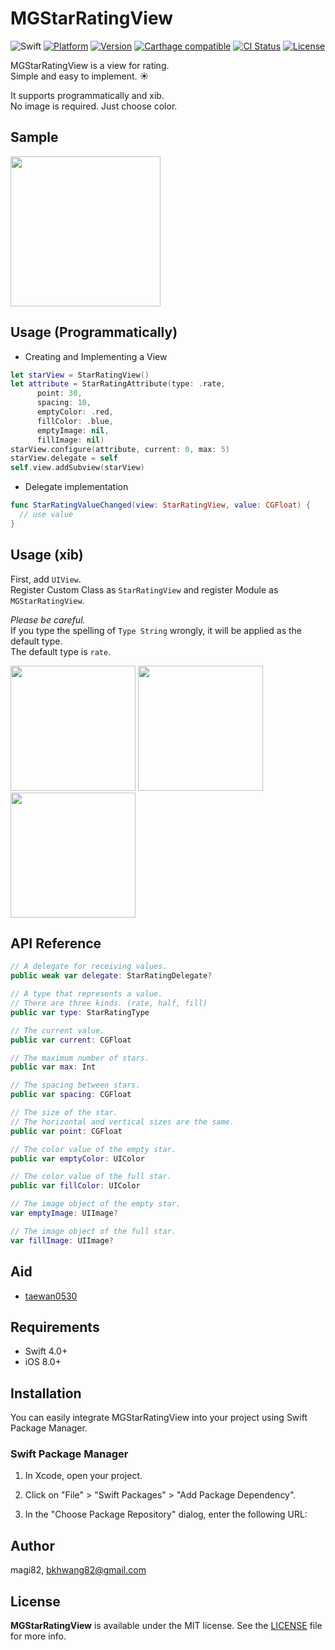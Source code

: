 # MGStarRatingView

![Swift](https://img.shields.io/badge/Swift-4.2-orange.svg)
[![Platform](https://img.shields.io/cocoapods/p/MGStarRatingView.svg?style=flat)](http://cocoapods.org/pods/MGStarRatingView)
[![Version](https://img.shields.io/cocoapods/v/MGStarRatingView.svg?style=flat)](http://cocoapods.org/pods/MGStarRatingView)
[![Carthage compatible](https://img.shields.io/badge/Carthage-compatible-4BC51D.svg?style=flat)](https://github.com/Carthage/Carthage)
[![CI Status](https://travis-ci.org/magi82/MGStarRatingView.svg?branch=master)](https://travis-ci.org/magi82/MGStarRatingView)
[![License](https://img.shields.io/cocoapods/l/MGStarRatingView.svg?style=flat)](http://cocoapods.org/pods/MGStarRatingView)

MGStarRatingView is a view for rating.<br>
Simple and easy to implement. :sunny:

It supports programmatically and xib.<br>
No image is required. Just choose color.

## Sample

<img src="https://github.com/magi82/MGStarRatingView/blob/master/Resources/sample.gif?raw=true" width="240">


## Usage (Programmatically)
- Creating and Implementing a View

```swift
let starView = StarRatingView()
let attribute = StarRatingAttribute(type: .rate,
      point: 30,
      spacing: 10,
      emptyColor: .red,
      fillColor: .blue,
      emptyImage: nil,
      fillImage: nil)
starView.configure(attribute, current: 0, max: 5)
starView.delegate = self
self.view.addSubview(starView)
```

- Delegate implementation

```swift
func StarRatingValueChanged(view: StarRatingView, value: CGFloat) {
  // use value
}
```

## Usage (xib)

First, add `UIView`.<br>
Register Custom Class as `StarRatingView` and register Module as `MGStarRatingView`.

*Please be careful.*<br>
If you type the spelling of `Type String` wrongly, it will be applied as the default type.<br>
The default type is `rate`.

<img src="https://github.com/magi82/MGStarRatingView/blob/master/Resources/xib_01.png?raw=true" width="200">   <img src="https://github.com/magi82/MGStarRatingView/blob/master/Resources/xib_02.png?raw=true" width="200">   <img src="https://github.com/magi82/MGStarRatingView/blob/master/Resources/xib_03.png?raw=true" width="200">

## API Reference

```swift
// A delegate for receiving values.
public weak var delegate: StarRatingDelegate?

// A type that represents a value.
// There are three kinds. (rate, half, fill)
public var type: StarRatingType

// The current value.
public var current: CGFloat

// The maximum number of stars.
public var max: Int

// The spacing between stars.
public var spacing: CGFloat

// The size of the star.
// The horizontal and vertical sizes are the same.
public var point: CGFloat

// The color value of the empty star.
public var emptyColor: UIColor

// The color value of the full star.
public var fillColor: UIColor

// The image object of the empty star.
var emptyImage: UIImage?

// The image object of the full star.
var fillImage: UIImage?
```

## Aid

- [taewan0530](https://github.com/taewan0530)

## Requirements

- Swift 4.0+
- iOS 8.0+

## Installation

You can easily integrate MGStarRatingView into your project using Swift Package Manager.

### Swift Package Manager

1. In Xcode, open your project.

2. Click on "File" > "Swift Packages" > "Add Package Dependency".

3. In the "Choose Package Repository" dialog, enter the following URL:

## Author

magi82, bkhwang82@gmail.com

## License

**MGStarRatingView** is available under the MIT license. See the [LICENSE](LICENSE) file for more info.
